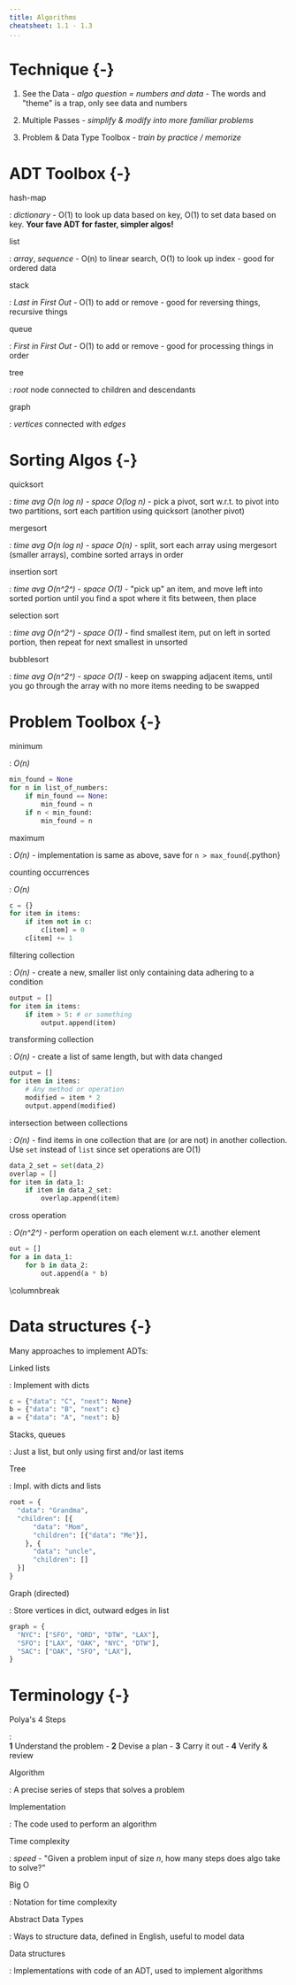 ```yaml
---
title: Algorithms
cheatsheet: 1.1 - 1.3
...
```



# Technique {-}



1. See the Data - *algo question = numbers and data* - The words and "theme" is
a trap, only see data and numbers

2. Multiple Passes - *simplify & modify into more familiar problems*

3. Problem & Data Type Toolbox - *train by practice / memorize*



# ADT Toolbox {-}

hash-map

:    *dictionary* - O(1) to look up data based on key, O(1) to set data
based on key. **Your fave ADT for faster, simpler algos!**

list

:    *array*, *sequence* - O(n) to linear search, O(1) to look up index - good
for ordered data

stack

:    *Last in First Out* - O(1) to add or remove - good for reversing things,
recursive things

queue

:    *First in First Out* - O(1) to add or remove - good for processing things
in order

tree

:    *root* node connected to children and descendants

graph

:    *vertices* connected with *edges*


# Sorting Algos {-}

quicksort

:    *time avg O(n log n) - space O(log n)* - pick a pivot, sort w.r.t. to
pivot into two partitions, sort each partition using quicksort (another pivot)

mergesort

:    *time avg O(n log n) - space O(n)* - split, sort each array using
mergesort (smaller arrays), combine sorted arrays in order


insertion sort

:    *time avg O(n^2^) - space O(1)* - "pick up" an item, and move left into
sorted portion until you find a spot where it fits between, then place

selection sort

:    *time avg O(n^2^) - space O(1)* - find smallest item, put on left in sorted
portion, then repeat for next smallest in unsorted


bubblesort

:    *time avg O(n^2^)  - space O(1)* - keep on swapping adjacent items, until
you go through the array with no more items needing to be swapped


# Problem Toolbox  {-}


minimum

:    *O(n)*

```python
min_found = None
for n in list_of_numbers:
    if min_found == None:
        min_found = n
    if n < min_found:
        min_found = n
```


maximum

:    *O(n)* - implementation is same as above, save for `n > max_found`{.python}


counting occurrences

:    *O(n)*

```python
c = {}
for item in items:
    if item not in c:
        c[item] = 0
    c[item] += 1
```


filtering collection

:    *O(n)* - create a new, smaller list only containing data adhering to a
condition

```python
output = []
for item in items:
    if item > 5: # or something
        output.append(item)
```



transforming collection

:    *O(n)* - create a list of same length, but with data changed

```python
output = []
for item in items:
    # Any method or operation
    modified = item * 2
    output.append(modified)
```


intersection between collections

:    *O(n)* - find items in one collection that are (or are not) in another
collection. Use `set` instead of `list` since set operations are O(1)

```python
data_2_set = set(data_2)
overlap = []
for item in data_1:
    if item in data_2_set:
        overlap.append(item)
```


cross operation

:    *O(n^2^)* - perform operation on each element w.r.t. another element

```python
out = []
for a in data_1:
    for b in data_2:
        out.append(a * b)
```

\columnbreak

# Data structures {-}

Many approaches to implement ADTs:


Linked lists

: Implement with dicts

```python
c = {"data": "C", "next": None}
b = {"data": "B", "next": c}
a = {"data": "A", "next": b}
```

Stacks, queues

: Just a list, but only using first and/or last items

Tree

: Impl. with dicts and lists

```python
root = {
  "data": "Grandma",
  "children": [{
      "data": "Mom",
      "children": [{"data": "Me"}],
    }, {
      "data": "uncle",
      "children": []
  }]
}
```


Graph (directed)

: Store vertices in dict, outward edges in list

```python
graph = {
  "NYC": ["SFO", "ORD", "DTW", "LAX"],
  "SFO": ["LAX", "OAK", "NYC", "DTW"],
  "SAC": ["OAK", "SFO", "LAX"],
}
```




# Terminology {-}

Polya's 4 Steps

:     \
    **1** Understand the problem - **2** Devise a plan - **3** Carry it out -
    **4** Verify & review

<!--
Problem

:    Given an input of a certain type, make an output (solution)
-->

Algorithm

:    A precise series of steps that solves a problem


Implementation

:    The code used to perform an algorithm


Time complexity

:    *speed* - "Given a problem input of size *n*, how many steps
does algo take to solve?"

Big O

:    Notation for time complexity


Abstract Data Types

:    Ways to structure data, defined in English, useful to model data


Data structures

:    Implementations with code of an ADT, used to implement algorithms

